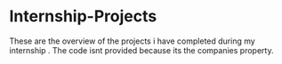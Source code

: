 # Internship-Projects

These are the overview of the projects i have completed during my internship . The code isnt provided because its the companies property.
